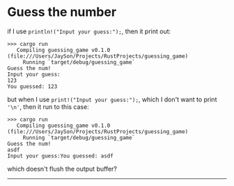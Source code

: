 Guess the number
===
if I use `println!("Input your guess:");`, then it print out:

    >>> cargo run
       Compiling guessing_game v0.1.0 (file:///Users/JaySon/Projects/RustProjects/guessing_game)
         Running `target/debug/guessing_game`
    Guess the num!
    Input your guess:
    123
    You guessed: 123

but when I use `print!("Input your guess:");`, which I don't want to print `'\n'`, then it run to this case:

    >>> cargo run
       Compiling guessing_game v0.1.0 (file:///Users/JaySon/Projects/RustProjects/guessing_game)
         Running `target/debug/guessing_game`
    Guess the num!
    asdf
    Input your guess:You guessed: asdf

which doesn't flush the output buffer?

* * *

